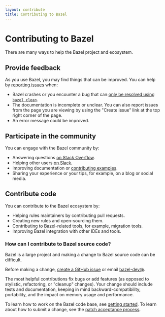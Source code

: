 ```yaml
---
layout: contribute
title: Contributing to Bazel
---
```


# Contributing to Bazel

There are many ways to help the Bazel project and ecosystem.

## Provide feedback

As you use Bazel, you may find things that can be improved.
You can help by [reporting issues](http://github.com/bazelbuild/bazel/issues)
when:

   - Bazel crashes or you encounter a bug that can [only be resolved using `bazel
     clean`](https://docs.bazel.build/guide.html#correct-incremental-rebuilds).
   - The documentation is incomplete or unclear. You can also report issues
     from the page you are viewing by using the "Create issue"
     link at the top right corner of the page.
   - An error message could be improved.

## Participate in the community

You can engage with the Bazel community by:

   - Answering questions [on Stack Overflow](
     https://stackoverflow.com/questions/tagged/bazel).
   - Helping other users [on Slack](https://slack.bazel.build).
   - Improving documentation or [contributing examples](
     https://github.com/bazelbuild/examples).
   - Sharing your experience or your tips, for example, on a blog or social media.

## Contribute code

You can contribute to the Bazel ecosystem by:

   - Helping rules maintainers by contributing pull requests.
   - Creating new rules and open-sourcing them.
   - Contributing to Bazel-related tools, for example, migration tools.
   - Improving Bazel integration with other IDEs and tools.


### How can I contribute to Bazel source code?

Bazel is a large project and making a change to Bazel source code
can be difficult.

Before making a change, [create a GitHub
issue](http://github.com/bazelbuild/bazel/issues)
or email [bazel-dev@](mailto:bazel-dev@googlegroups.com).

The most helpful contributions fix bugs or add features (as opposed
to stylistic, refactoring, or "cleanup" changes). Your change should
include tests and documentation, keeping in mind backward-compatibility,
portability, and the impact on memory usage and performance.

To learn how to work on the Bazel code base, see [getting started](basics/getting_started.html).
To learn about how to submit a change, see the [patch acceptance process](basics/patching.html).
